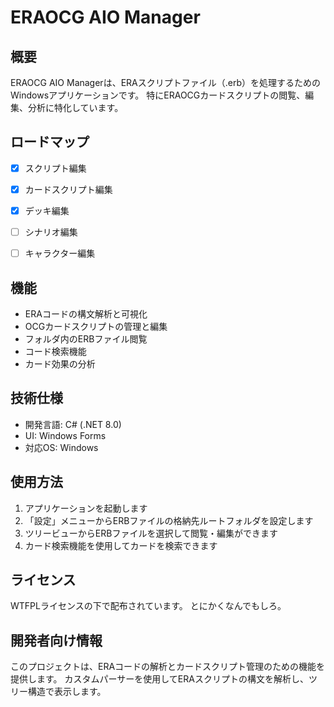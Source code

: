 # ERAOCG AIO Manager

## 概要

ERAOCG AIO Managerは、ERAスクリプトファイル（.erb）を処理するためのWindowsアプリケーションです。
特にERAOCGカードスクリプトの閲覧、編集、分析に特化しています。

## ロードマップ

- [x] スクリプト編集
- [x] カードスクリプト編集
- [x] デッキ編集
- [ ] シナリオ編集
- [ ] キャラクター編集


## 機能

- ERAコードの構文解析と可視化
- OCGカードスクリプトの管理と編集
- フォルダ内のERBファイル閲覧
- コード検索機能
- カード効果の分析

## 技術仕様

- 開発言語: C# (.NET 8.0)
- UI: Windows Forms
- 対応OS: Windows

## 使用方法

1. アプリケーションを起動します
2. 「設定」メニューからERBファイルの格納先ルートフォルダを設定します
3. ツリービューからERBファイルを選択して閲覧・編集ができます
4. カード検索機能を使用してカードを検索できます

## ライセンス

WTFPLライセンスの下で配布されています。
とにかくなんでもしろ。

## 開発者向け情報

このプロジェクトは、ERAコードの解析とカードスクリプト管理のための機能を提供します。
カスタムパーサーを使用してERAスクリプトの構文を解析し、ツリー構造で表示します。